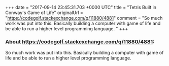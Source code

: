 +++
date = "2017-09-14 23:45:31.703 +0000 UTC"
title = "Tetris Built in Conway's Game of Life"
originalUrl = "https://codegolf.stackexchange.com/q/11880/4881"
comment = "So much work was put into this. Basically building a computer with game of life and be able to run a higher level programming language. "
+++

### About https://codegolf.stackexchange.com/q/11880/4881:

So much work was put into this. Basically building a computer with game of life and be able to run a higher level programming language. 
